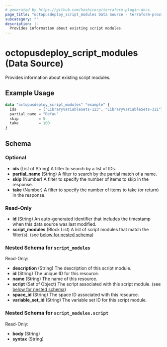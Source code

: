 ```yaml
---
# generated by https://github.com/hashicorp/terraform-plugin-docs
page_title: "octopusdeploy_script_modules Data Source - terraform-provider-octopusdeploy"
subcategory: ""
description: |-
  Provides information about existing script modules.
---
```


# octopusdeploy_script_modules (Data Source)

Provides information about existing script modules.

## Example Usage

```terraform
data "octopusdeploy_script_modules" "example" {
  ids          = ["LibraryVariableSets-123", "LibraryVariableSets-321"]
  partial_name = "Defau"
  skip         = 5
  take         = 100
}
```

<!-- schema generated by tfplugindocs -->
## Schema

### Optional

- **ids** (List of String) A filter to search by a list of IDs.
- **partial_name** (String) A filter to search by the partial match of a name.
- **skip** (Number) A filter to specify the number of items to skip in the response.
- **take** (Number) A filter to specify the number of items to take (or return) in the response.

### Read-Only

- **id** (String) An auto-generated identifier that includes the timestamp when this data source was last modified.
- **script_modules** (Block List) A list of script modules that match the filter(s). (see [below for nested schema](#nestedblock--script_modules))

<a id="nestedblock--script_modules"></a>
### Nested Schema for `script_modules`

Read-Only:

- **description** (String) The description of this script module.
- **id** (String) The unique ID for this resource.
- **name** (String) The name of this resource.
- **script** (Set of Object) The script associated with this script module. (see [below for nested schema](#nestedatt--script_modules--script))
- **space_id** (String) The space ID associated with this resource.
- **variable_set_id** (String) The variable set ID for this script module.

<a id="nestedatt--script_modules--script"></a>
### Nested Schema for `script_modules.script`

Read-Only:

- **body** (String)
- **syntax** (String)


